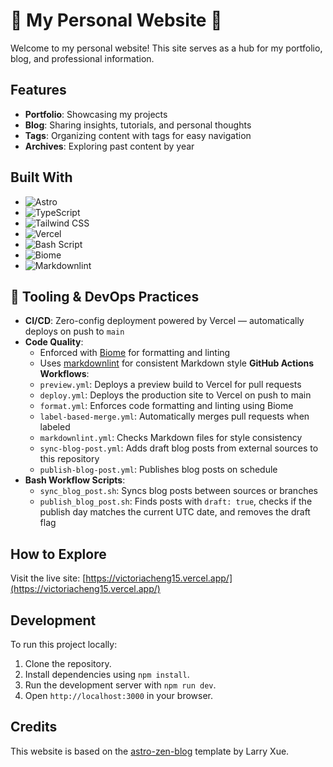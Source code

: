 # 👋 My Personal Website 🐧

Welcome to my personal website! This site serves as a hub for my portfolio, blog, and professional information.

## Features

- **Portfolio**: Showcasing my projects
- **Blog**: Sharing insights, tutorials, and personal thoughts
- **Tags**: Organizing content with tags for easy navigation
- **Archives**: Exploring past content by year

## Built With

- ![Astro](https://img.shields.io/badge/Astro-BC52EE.svg?style=for-the-badge&logo=Astro&logoColor=white)
- ![TypeScript](https://img.shields.io/badge/TypeScript-3178C6.svg?style=for-the-badge&logo=TypeScript&logoColor=white)
- ![Tailwind CSS](https://img.shields.io/badge/Tailwind%20CSS-06B6D4.svg?style=for-the-badge&logo=Tailwind-CSS&logoColor=white)
- ![Vercel](https://img.shields.io/badge/Vercel-000000.svg?style=for-the-badge&logo=Vercel&logoColor=white)
- ![Bash Script](https://img.shields.io/badge/GNU%20Bash-4EAA25.svg?style=for-the-badge&logo=GNU-Bash&logoColor=white)
- ![Biome](https://img.shields.io/badge/Biome-29ABE2.svg?style=for-the-badge)
- ![Markdownlint](https://img.shields.io/badge/Markdownlint-000000.svg?style=for-the-badge)

## 🚀 Tooling & DevOps Practices

- **CI/CD**: Zero-config deployment powered by Vercel — automatically deploys on push to `main`
- **Code Quality**:
  - Enforced with [Biome](https://biomejs.dev/) for formatting and linting
  - Uses [markdownlint](https://github.com/DavidAnson/markdownlint) for consistent Markdown style
**GitHub Actions Workflows**:
  - `preview.yml`: Deploys a preview build to Vercel for pull requests
  - `deploy.yml`: Deploys the production site to Vercel on push to main
  - `format.yml`: Enforces code formatting and linting using Biome
  - `label-based-merge.yml`: Automatically merges pull requests when labeled
  - `markdownlint.yml`: Checks Markdown files for style consistency
  - `sync-blog-post.yml`: Adds draft blog posts from external sources to this repository
  - `publish-blog-post.yml`: Publishes blog posts on schedule
- **Bash Workflow Scripts**:
  - `sync_blog_post.sh`: Syncs blog posts between sources or branches
  - `publish_blog_post.sh`: Finds posts with `draft: true`, checks if the publish day matches the current UTC date, and removes the draft flag

## How to Explore

Visit the live site: [https://victoriacheng15.vercel.app/](https://victoriacheng15.vercel.app/)

## Development

To run this project locally:

1. Clone the repository.
2. Install dependencies using `npm install`.
3. Run the development server with `npm run dev`.
4. Open `http://localhost:3000` in your browser.

## Credits

This website is based on the [astro-zen-blog](https://github.com/larry-xue/astro-zen-blog) template by Larry Xue.
